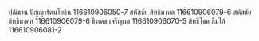 ปณิธาน ปัญญารัตนโยธิน 116610906050-7 สหัสชัย สิทธิมงคล 116610906079-6
สหัสชัย สิทธิมงคล 116610906079-6
ธีรเดช เจริญผล 116610906070-5
สิทธิโชค ลิ้มไล้ 116610906081-2
